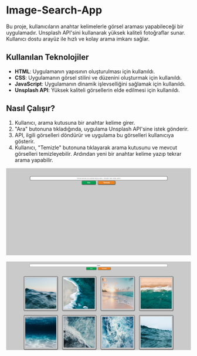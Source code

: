 # Image-Search-App

Bu proje, kullanıcıların anahtar kelimelerle görsel araması yapabileceği bir uygulamadır. Unsplash API'sini kullanarak yüksek kaliteli fotoğraflar sunar. Kullanıcı dostu arayüz ile hızlı ve kolay arama imkanı sağlar.

## Kullanılan Teknolojiler

- **HTML**: Uygulamanın yapısının oluşturulması için kullanıldı.
- **CSS**: Uygulamanın görsel stilini ve düzenini oluşturmak için kullanıldı.
- **JavaScript**: Uygulamanın dinamik işlevselliğini sağlamak için kullanıldı.
- **Unsplash API**: Yüksek kaliteli görsellerin elde edilmesi için kullanıldı.

## Nasıl Çalışır?

1. Kullanıcı, arama kutusuna bir anahtar kelime girer.
2. "Ara" butonuna tıkladığında, uygulama Unsplash API'sine istek gönderir.
3. API, ilgili görselleri döndürür ve uygulama bu görselleri kullanıcıya gösterir.
4. Kullanıcı, "Temizle" butonuna tıklayarak arama kutusunu ve mevcut görselleri temizleyebilir. Ardından yeni bir anahtar kelime yazıp tekrar arama yapabilir.


![Uygulama Ici Gorsel 1](img/gorselBulmaUygulamaIciResim1.PNG)


![Uygulama Ici Gorsel 2](img/gorselBulmaUygulamaIciResim2.PNG)


